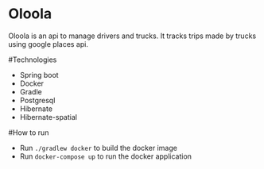 # Oloola

Oloola is an api to manage drivers and trucks. 
It tracks trips made by trucks using google places api.

#Technologies
- Spring boot
- Docker
- Gradle
- Postgresql
- Hibernate
- Hibernate-spatial


#How to run 
- Run ```./gradlew docker``` to build the docker image
- Run ```docker-compose up``` to run the docker application

